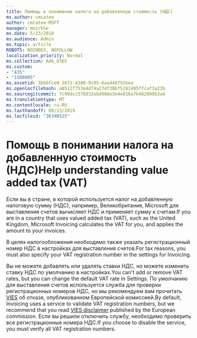 ```yaml
---
title: Помощь в понимании налога на добавленную стоимость (НДС)
ms.author: cmcatee
author: cmcatee-MSFT
manager: mnirkhe
ms.date: 5/23/2018
ms.audience: Admin
ms.topic: article
ROBOTS: NOINDEX, NOFOLLOW
localization_priority: Normal
ms.collection: Adm_O365
ms.custom:
- "435"
- "1500005"
ms.assetid: 3bb6fce9-2072-4380-9c05-6aad40792eea
ms.openlocfilehash: a8512f753e4d74a274f30bf5191495ffcaf3a23b
ms.sourcegitcommit: 7c90dcc570d32ebd968e3e4e816a7b482890b3a4
ms.translationtype: MT
ms.contentlocale: ru-RU
ms.lasthandoff: 08/13/2019
ms.locfileid: "36390525"
---
```

# <a name="help-understanding-value-added-tax-vat"></a><span data-ttu-id="e14a6-102">Помощь в понимании налога на добавленную стоимость (НДС)</span><span class="sxs-lookup"><span data-stu-id="e14a6-102">Help understanding value added tax (VAT)</span></span>

<span data-ttu-id="e14a6-103">Если вы в стране, в которой используется налог на добавленную налоговую сумму (НДС), например, Великобритания, Microsoft для выставления счетов вычисляет НДС и применяет сумму к счетам.</span><span class="sxs-lookup"><span data-stu-id="e14a6-103">If you are in a country that uses valued added tax (VAT), such as the United Kingdom, Microsoft Invoicing calculates the VAT for you, and applies the amount to your invoices.</span></span>
  
<span data-ttu-id="e14a6-104">В целях налогообложения необходимо также указать регистрационный номер НДС в настройках для выставления счетов.</span><span class="sxs-lookup"><span data-stu-id="e14a6-104">For tax reasons, you must also specify your VAT registration number in the settings for Invoicing.</span></span>
  
<span data-ttu-id="e14a6-105">Вы не можете добавлять или удалять ставки НДС, но можете изменить ставку НДС по умолчанию в настройках.</span><span class="sxs-lookup"><span data-stu-id="e14a6-105">You can't add or remove VAT rates, but you can change the default VAT rate in Settings.</span></span> <span data-ttu-id="e14a6-106">По умолчанию для выставления счетов используется служба для проверки регистрационных номеров НДС, но мы рекомендуем вам прочитать [VIES](https://go.microsoft.com/fwlink/?LinkID=841741) об отказе, опубликованном Европейской комиссией.</span><span class="sxs-lookup"><span data-stu-id="e14a6-106">By default, Invoicing uses a service to validate VAT registration numbers, but we recommend that you read [VIES disclaimer](https://go.microsoft.com/fwlink/?LinkID=841741) published by the European commission.</span></span> <span data-ttu-id="e14a6-107">Если вы решили отключить службу, необходимо проверить все регистрационные номера НДС.</span><span class="sxs-lookup"><span data-stu-id="e14a6-107">If you choose to disable the service, you must verify all VAT registration numbers.</span></span>